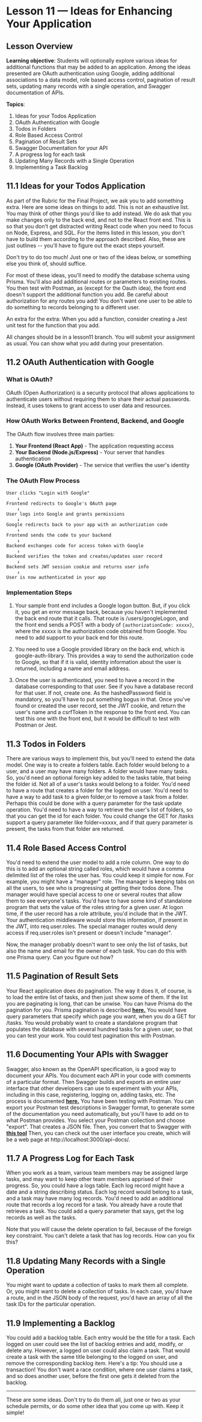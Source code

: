 # **Lesson 11 — Ideas for Enhancing Your Application**

## **Lesson Overview**

**Learning objective**: Students will optionally explore various ideas for additional functions that may be added to an application.  Among the ideas presented are OAuth authentication using Google, adding additional associations to a data model, role based access control, pagination of result sets, updating many records with a single operation, and Swagger documentation of APIs.

**Topics**:

1. Ideas for your Todos Application
2. OAuth Authentication with Google 
3. Todos in Folders
4. Role Based Access Control
5. Pagination of Result Sets
6. Swagger Documentation for your API
7. A progress log for each task
8. Updating Many Records with a Single Operation
9. Implementing a Task Backlog


## **11.1 Ideas for your Todos Application**

As part of the Rubric for the Final Project, we ask you to add something extra.  Here are some ideas on things to add.  This is not an exhaustive list.  You may think of other things you'd like to add instead.  We do ask that you make changes only to the back end, and not to the React front end.  This is so that you don't get distracted writing React code when you need to focus on Node, Express, and SQL.  For the items listed in this lesson, you don't have to build them according to the approach described.  Also, these are just outlines -- you'll have to figure out the exact steps yourself.

Don't try to do too much!  Just one or two of the ideas below, or something else you think of, should suffice.

For most of these ideas, you'll need to modify the database schema using Prisma.  You'll also add additional routes or parameters to existing routes.  You then test with Postman, as (except for the Oauth idea), the front end doesn't support the additional function you add.  Be careful about authorization for any routes you add! You don't want one user to be able to do something to records belonging to a different user.

An extra for the extra: When you add a function, consider creating a Jest unit test for the function that you add. 

All changes should be in a lesson11 branch.  You will submit your assignment as usual.  You can show what you add during your presentation.

## **11.2 OAuth Authentication with Google**

### **What is OAuth?**

OAuth (Open Authorization) is a security protocol that allows applications to authenticate users without requiring them to share their actual passwords. Instead, it uses tokens to grant access to user data and resources. 

### **How OAuth Works Between Frontend, Backend, and Google**

The OAuth flow involves three main parties:

1. **Your Frontend (React App)** - The application requesting access
2. **Your Backend (Node.js/Express)** - Your server that handles authentication
3. **Google (OAuth Provider)** - The service that verifies the user's identity

### **The OAuth Flow Process**

```
User clicks "Login with Google" 
    ↓
Frontend redirects to Google's OAuth page
    ↓
User logs into Google and grants permissions
    ↓
Google redirects back to your app with an authorization code
    ↓
Frontend sends the code to your backend
    ↓
Backend exchanges code for access token with Google
    ↓
Backend verifies the token and creates/updates user record
    ↓
Backend sets JWT session cookie and returns user info
    ↓
User is now authenticated in your app
```

### **Implementation Steps**


1. Your sample front end includes a Google logon button.  But, if you click it, you get an error message back, because you haven't implemented the back end route that it calls.  That route is /users/googleLogon, and the front end sends a POST with a body of `{authorizationCode: xxxxx}`, where the xxxxx is the authorization code obtained from Google.  You need to add support to your back end for this route.

2. You need to use a Google provided library on the back end, which is google-auth-library.  This provides a way to send the authorization code to Google, so that if it is valid, identity information about the user is returned, including a name and email address.

3. Once the user is authenticated, you need to have a record in the database corresponding to that user.  See if you have a database record for that user.  If not, create one.  As the hashedPassword field is mandatory, so you'll have to put something bogus in that.  Once you've found or created the user record, set the JWT cookie, and return the user's name and a csrfToken in the response to the front end.  You can test this one with the front end, but it would be difficult to test with Postman or Jest.

## **11.3 Todos in Folders**

There are various ways to implement this, but you'll need to extend the data model.  One way is to create a folders table.  Each folder would belong to a user, and a user may have many folders.  A folder would have many tasks.  So, you'd need an optional foreign key added to the tasks table, that being the folder id.  Not all of a user's tasks would belong to a folder.  You'd need to have a route that creates a folder for the logged on user.  You'd need to have a way to add task to a given folder,or to remove a task from a folder.  Perhaps this could be done with a query parameter for the task update operation.  You'd need to have a way to retrieve the user's list of folders, so that you can get the id for each folder.  You could change the GET for /tasks support a query parameter like folder=xxxxx, and if that query parameter is present, the tasks from that folder are returned.

## **11.4 Role Based Access Control**

You'd need to extend the user model to add a role column.  One way to do this is to add an optional string called roles, which would have a comma delimited list of the roles the user has.  You could keep it simple for now.  For example, you might have a "manager" role.  The manager is keeping tabs on all the users, to see who is progressing at getting their todos done.  The manager would have special access to one or several routes that allow them to see everyone's tasks.  You'd have to have some kind of standalone program that sets the value of the roles string for a given user.  At logon time, if the user record has a role attribute, you'd include that in the JWT.  Your authentication middleware would store this information, if present in the JWT, into req.user.roles.  The special manager routes would deny access if req.user.roles isn't present or doesn't include "manager".

Now, the manager probably doesn't want to see only the list of tasks, but also the name and email for the owner of each task.  You can do this with one Prisma query. Can you figure out how?

## **11.5 Pagination of Result Sets**

Your React application does do pagination.  The way it does it, of course, is to load the entire list of tasks, and then just show some of them.  If the list you are paginating is long, that can be unwise.  You can have Prisma do the pagination for you.  Prisma pagination is described **[here.](https://www.prisma.io/docs/orm/prisma-client/queries/pagination)**  You would have query parameters that specify which page you want, when you do a GET for /tasks.  You would probably want to create a standalone program that populates the database with several hundred tasks for a given user, so that you can test your work.  You could test pagination this with Postman.

## **11.6 Documenting Your APIs with Swagger**

Swagger, also known as the OpenAPI specification, is a good way to document your APIs.  You document each API in your code with comments of a particular format.  Then Swagger builds and exports an entire user interface that other developers can use to experiment with your APIs, including in this case, registering, logging on, adding tasks, etc.  The process is documented **[here.](https://blog.logrocket.com/documenting-express-js-api-swagger/)**  You have been testing with Postman.  You can export your Postman test descriptions in Swagger format, to generate some of the documentation you need automatically, but you'll have to add on to what Postman provides.  You select your Postman collection and choose "export".  That creates a JSON file.  Then, you convert that to Swagger with **[this tool](https://metamug.com/util/postman-to-swagger/)**  Then, you can check out the user interface you create, which will be a web page at http://localhost:3000/api-docs/.

## **11.7 A Progress Log for Each Task**

When you work as a team, various team members may be assigned large tasks, and may want to keep other team members apprised of their progress.  So, you could have a logs table.  Each log record might have a date and a string describing status.  Each log record would belong to a task, and a task may have many log records.  You'd need to add an additional route that records a log record for a task.  You already have a route that retrieves a task.  You could add a query parameter that says, get the log records as well as the tasks.

Note that you will cause the delete operation to fail, because of the foreign key constraint.  You can't delete a task that has log records.  How can you fix this?

## **11.8 Updating Many Records with a Single Operation**

You might want to update a collection of tasks to mark them all complete.  Or, you might want to delete a collection of tasks.  In each case, you'd have a route, and in the JSON body of the request, you'd have an array of all the task IDs for the particular operation.

## **11.9 Implementing a Backlog**

You could add a backlog table.  Each entry would be the title for a task.  Each logged on user could see the list of backlog entries and add, modify, or delete any.  However, a logged on user could also claim a task.  That would create a task with the same title belonging to the logged on user, and remove the corresponding backlog item.  Here's a tip: You should use a transaction!  You don't want a race condition, where one user claims a task, and so does another user, before the first one gets it deleted from the backlog.

---

These are some ideas.  Don't try to do them all, just one or two as your schedule permits, or do some other idea that you come up with.  Keep it simple!


